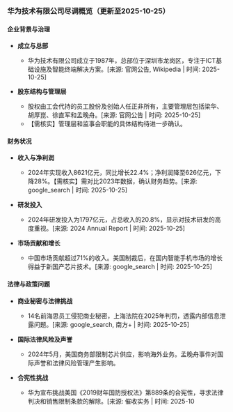 ### 华为技术有限公司尽调概览（更新至2025-10-25）

#### 企业背景与治理

- **成立与总部**
  - 华为技术有限公司成立于1987年，总部位于深圳市龙岗区，专注于ICT基础设施及智能终端解决方案。[来源: 官网公告, Wikipedia | 时间: 2025-10-25]

- **股东结构与管理层**
  - 股权由工会代持的员工股份及创始人任正非所有，主要管理层包括梁华、胡厚崑、徐直军和孟晚舟。[来源: 官网公告 | 时间: 2025-10-25]
  - 【需核实】管理层和监事会职能的具体结构待进一步确认。

#### 财务状况

- **收入与净利润**
  - 2024年实现收入8621亿元，同比增长22.4%；净利润降至626亿元，下降28%。【需核实】需对比2023年数据，确认财务趋势。[来源: google_search | 时间: 2025-10-25]

- **研发投入**
  - 2024年研发投入为1797亿元，占总收入的20.8%，显示对技术研发的高度重视。[来源: 2024 Annual Report | 时间: 2025-10-25]

- **市场贡献和增长**
  - 中国市场贡献超过71%的收入。美国制裁后，在国内智能手机市场的增长得益于新国产芯片技术。[来源: google_search | 时间: 2025-10-25]

#### 法律与政策问题

- **商业秘密与法律挑战**
  - 14名前海思员工侵犯商业秘密，上海法院在2025年判罚，透露内部信息泄露问题。[来源: google_search, 南方+ | 时间: 2025-10-25]

- **国际法律风险及声誉**
  - 2024年5月，美国商务部限制芯片供应，影响海外业务。孟晚舟事件对国际声誉和法律风险管理产生影响。

- **合宪性挑战**
  - 华为宣布挑战美国《2019财年国防授权法》第889条的合宪性，寻求法律判决和销售限制条款的解除。[来源: 催收实务 | 时间: 2025-10